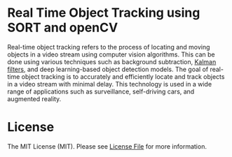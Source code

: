# Real Time Object Tracking using SORT and openCV
Real-time object tracking refers to the process of locating and moving objects in a video stream using computer vision algorithms. This can be done using various techniques such as background subtraction, [Kalman filters](https://www.youtube.com/playlist?list=PLX2gX-ftPVXU3oUFNATxGXY90AULiqnWT), and deep learning-based object detection models. The goal of real-time object tracking is to accurately and efficiently locate and track objects in a video stream with minimal delay. This technology is used in a wide range of applications such as surveillance, self-driving cars, and augmented reality.

# License
The MIT License (MIT). Please see [License File](/LICENSE) for more information.